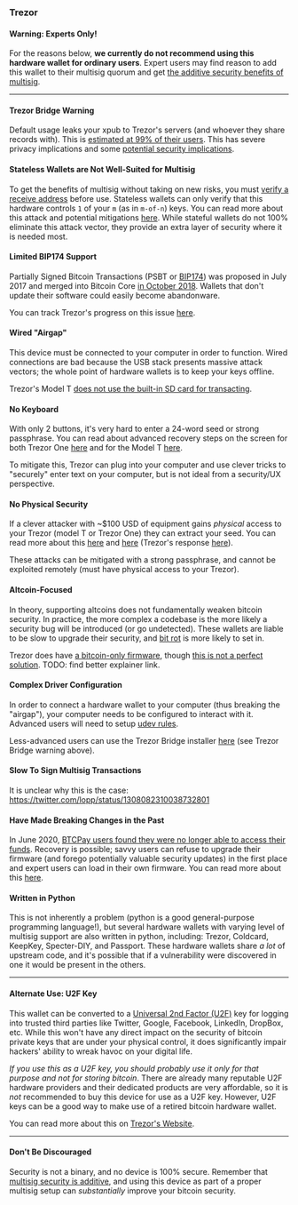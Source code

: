 ### Trezor

#### Warning: Experts Only!
For the reasons below, **we currently do not recommend using this hardware wallet for ordinary users**.
Expert users may find reason to add this wallet to their multisig quorum and get [the additive security benefits of multisig](#why-multisig).

---

#### Trezor Bridge Warning
Default usage leaks your xpub to Trezor's servers (and whoever they share records with).
This is [estimated at 99% of their users](https://coldbit.com/how-to-use-a-trezor-without-leaking-your-balance-and-transaction-history-to-third-parties/).
This has severe privacy implications and some [potential security implications](https://www.reddit.com/r/Bitcoin/comments/5csles/what_are_the_security_risks_of_sharing_xpub/).

#### Stateless Wallets are Not Well-Suited for Multisig
To get the benefits of multisig without taking on new risks, you must [verify a receive address](#verify-receive-address) before use.
Stateless wallets can only verify that this hardware controls `1` of your `m` (as in `m-of-n`) keys.
You can read more about this attack and potential mitigations [here](#verify-receive-address).
While stateful wallets do not 100% eliminate this attack vector, they provide an extra layer of security where it is needed most.


#### Limited BIP174 Support
Partially Signed Bitcoin Transactions (PSBT or [BIP174](https://github.com/bitcoin/bips/blob/master/bip-0174.mediawiki)) was proposed in July 2017 and merged into Bitcoin Core [in October 2018](https://bitcoin.org/en/release/v0.17.0#bip-174-partially-signed-bitcoin-transactions-support).
Wallets that don't update their software could easily become abandonware.

You can track Trezor's progress on this issue [here](https://github.com/trezor/trezor-firmware/issues/49).

#### Wired "Airgap"
This device must be connected to your computer in order to function.
Wired connections are bad because the USB stack presents massive attack vectors; the whole point of hardware wallets is to keep your keys offline.

Trezor's Model T [does not use the built-in SD card for transacting](https://www.hardware-wallets.net/faq/what-is-the-sd-card-slot-on-the-trezor-model-t-for/).

#### No Keyboard
With only 2 buttons, it's very hard to enter a 24-word seed or strong passphrase.
You can read about advanced recovery steps on the screen for both Trezor One [here](https://blog.trezor.io/using-advanced-recovery-on-trezor-4af0eb53c3bb) and for the Model T [here](https://blog.trezor.io/learn-about-trezor-recovery-seed-offline-backup-fe235873c69f).

To mitigate this, Trezor can plug into your computer and use clever tricks to "securely" enter text on your computer, but is not ideal from a security/UX perspective.

#### No Physical Security
If a clever attacker with ~$100 USD of equipment gains *physical* access to your Trezor (model T or Trezor One) they can extract your seed.
You can read more about this [here](https://donjon.ledger.com/Unfixable-Key-Extraction-Attack-on-Trezor/) and [here](https://blog.kraken.com/post/3662/kraken-identifies-critical-flaw-in-trezor-hardware-wallets/) (Trezor's response [here](https://blog.trezor.io/our-response-to-ledgers-mitbitcoinexpo-findings-194f1b0a97d4)).

These attacks can be mitigated with a strong passphrase, and cannot be exploited remotely (must have physical access to your Trezor).

#### Altcoin-Focused
In theory, supporting altcoins does not fundamentally weaken bitcoin security.
In practice, the more complex a codebase is the more likely a security bug will be introduced (or go undetected).
These wallets are liable to be slow to upgrade their security, and [bit rot](https://en.wikipedia.org/wiki/Software_rot) is more likely to set in.

Trezor does have [a bitcoin-only firmware](https://shop.trezor.io/btc-only/), though [this is not a perfect solution](https://www.reddit.com/r/TREZOR/comments/dccdxq/bitcoinonly_firmware_available/).
TODO: find better explainer link.

#### Complex Driver Configuration
In order to connect a hardware wallet to your computer (thus breaking the "airgap"), your computer needs to be configured to interact with it.
Advanced users will need to setup [udev rules](https://github.com/spesmilo/electrum/tree/master/contrib/udev).

Less-advanced users can use the Trezor Bridge installer [here](https://wiki.trezor.io/Trezor_Bridge) (see Trezor Bridge warning above).

#### Slow To Sign Multisig Transactions
It is unclear why this is the case:  
<https://twitter.com/lopp/status/1308082310038732801>

#### Have Made Breaking Changes in the Past
In June 2020, [BTCPay users found they were no longer able to access their funds](https://twitter.com/BtcpayServer/status/1268544252247715849).
Recovery is possible; savvy users can refuse to upgrade their firmware (and forego potentially valuable security updates) in the first place and expert users can load in their own firmware.
You can read more about this [here](https://github.com/trezor/trezor-firmware/issues/1044).

#### Written in Python
This is not inherently a problem (python is a good general-purpose programming language!), but several hardware wallets with varying level of multisig support are also written in python, including: Trezor, Coldcard, KeepKey, Specter-DIY, and Passport.
These hardware wallets share *a lot* of upstream code, and it's possible that if a vulnerability were discovered in one it would be present in the others.


---

#### Alternate Use: U2F Key
This wallet can be converted to a [Universal 2nd Factor (U2F)](https://en.wikipedia.org/wiki/Universal_2nd_Factor) key for logging into trusted third parties like Twitter, Google, Facebook, LinkedIn, DropBox, etc.
While this won't have any direct impact on the security of bitcoin private keys that are under your physical control, it does significantly impair hackers' ability to wreak havoc on your digital life.

*If you use this as a U2F key, you should probably use it only for that purpose and not for storing bitcoin*.
There are already many reputable U2F hardware providers and their dedicated products are very affordable, so it is *not* recommended to buy this device for use as a U2F key.
However, U2F keys can be a good way to make use of a retired bitcoin hardware wallet.

You can read more about this on [Trezor's Website](https://blog.trezor.io/secure-two-factor-authentication-with-trezor-u2f-e940fd5a60af).

---

#### Don't Be Discouraged
Security is not a binary, and no device is 100% secure.
Remember that [multisig security is additive](#why-multisig), and using this device as part of a proper multisig setup can *substantially* improve your bitcoin security.

